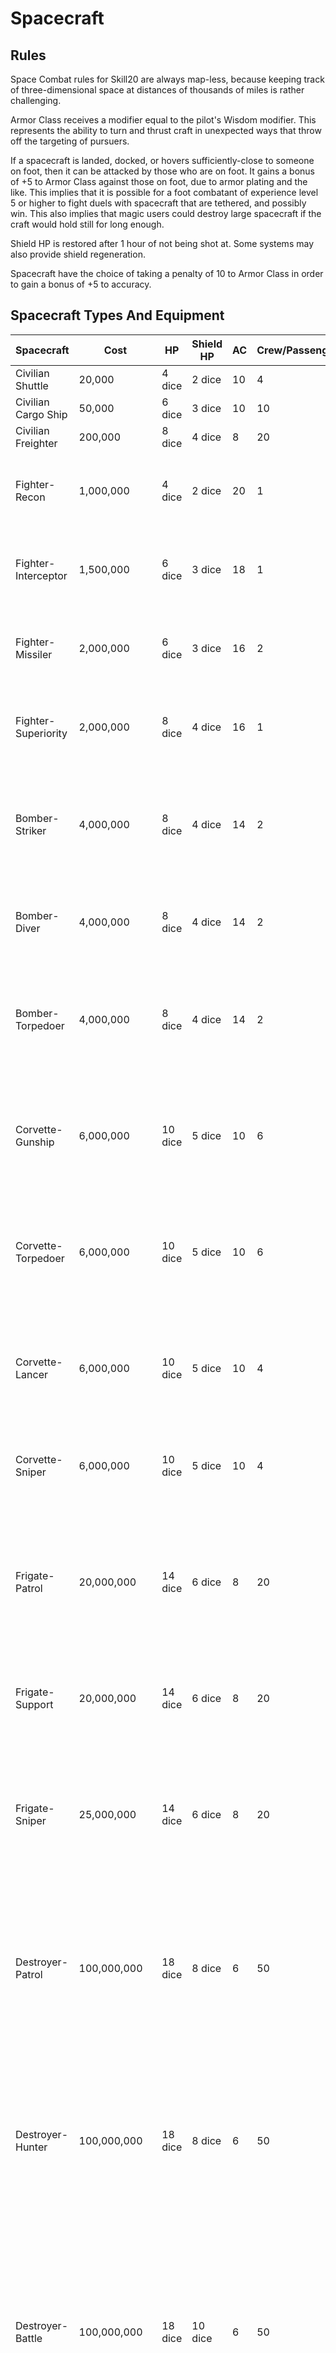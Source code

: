 # Spacecraft

## Rules

Space Combat rules for Skill20 are always map-less, because keeping track of three-dimensional space at distances of thousands of miles is rather challenging.

Armor Class receives a modifier equal to the pilot's Wisdom modifier. This represents the ability to turn and thrust craft in unexpected ways that throw off the targeting of pursuers.

If a spacecraft is landed, docked, or hovers sufficiently-close to someone on foot, then it can be attacked by those who are on foot. It gains a bonus of +5 to Armor Class against those on foot, due to armor plating and the like. This implies that it is possible for a foot combatant of experience level 5 or higher to fight duels with spacecraft that are tethered, and possibly win. This also implies that magic users could destroy large spacecraft if the craft would hold still for long enough.

Shield HP is restored after 1 hour of not being shot at. Some systems may also provide shield regeneration.

Spacecraft have the choice of taking a penalty of 10 to Armor Class in order to gain a bonus of +5 to accuracy.

## Spacecraft Types And Equipment

| Spacecraft          | Cost        | HP       | Shield HP | AC  | Crew/Passengers | System Slots | Armament Slots | Special |
| ---                 | ---         | ---      | ---       | --- | ---             | ---          | ---            | ---     |
| Civilian Shuttle    | 20,000      | 4 dice   | 2 dice    | 10  | 4   | 4 slots | none
| Civilian Cargo Ship | 50,000      | 6 dice   | 3 dice    | 10  | 10  | 6 slots | none
| Civilian Freighter  | 200,000     | 8 dice   | 4 dice    | 8   | 20  | 8 slots | none
| Fighter-Recon       | 1,000,000   | 4 dice  | 2 dice   | 20  | 1   | 4 slots | 2 light weapon mounts, 2 light missile pods | recon equipment gives +2 to sensory perception
| Fighter-Interceptor | 1,500,000   | 6 dice  | 3 dice   | 18  | 1   | 4 slots | 2 light weapon mounts, 2 light missile pods | interceptor targeting system gives +2 to attack accuracy
| Fighter-Missiler    | 2,000,000   | 6 dice  | 3 dice   | 16  | 2   | 4 slots | 2 light weapon mounts, 6 light missile pods
| Fighter-Superiority | 2,000,000   | 8 dice  | 4 dice   | 16  | 1   | 6 slots | 4 light weapon mounts, 4 light missile pods
| Bomber-Striker      | 4,000,000   | 8 dice  | 4 dice   | 14  | 2   | 6 slots | 2 light weapon mounts, 2 medium missile pods, 2 light missile pods
| Bomber-Diver        | 4,000,000   | 8 dice  | 4 dice   | 14  | 2   | 6 slots | 2 medium weapon mounts, 2 light missile pods
| Bomber-Torpedoer    | 4,000,000   | 8 dice  | 4 dice   | 14  | 2   | 6 slots | 2 light weapon mounts, 1 heavy missile pod, 1 light missile pod
| Corvette-Gunship    | 6,000,000   | 10 dice | 5 dice   | 10  | 6   | 8 slots | 6 light weapon mounts, 2 medium missile pods, 6 light missile pods
| Corvette-Torpedoer  | 6,000,000   | 10 dice | 5 dice   | 10  | 6   | 8 slots | 6 light weapon mounts, 2 heavy missile pods, 2 light missile pods
| Corvette-Lancer     | 6,000,000   | 10 dice | 5 dice   | 10  | 4   | 8 slots | 2 medium weapon mounts, 2 light weapon mounts, 4 light missile pods
| Corvette-Sniper     | 6,000,000   | 10 dice | 5 dice   | 10  | 4   | 8 slots | 1 heavy weapon mount, 2 light missile pods
| Frigate-Patrol      | 20,000,000  | 14 dice | 6 dice   | 8   | 20  | 10 slots | 2 medium weapon mounts, 6 light weapon mounts, 2 medium missile pods, 6 light missile pods | 1 docking mount
| Frigate-Support     | 20,000,000  | 14 dice | 6 dice   | 8   | 20  | 12 slots | 6 light weapon mounts, 6 light missile pods | 2 docking mounts
| Frigate-Sniper      | 25,000,000  | 14 dice | 6 dice   | 8   | 20  | 10 slots | 2 heavy weapon mounts, 2 medium weapon mounts, 2 heavy missile pods, 2 medium missile pods
| Destroyer-Patrol    | 100,000,000 | 18 dice | 8 dice   | 6   | 50  | 18 slots | 2 medium weapon mounts, 6 light weapon mounts, 2 medium missile pods, 6 light missile pods | 4 docking mounts
| Destroyer-Hunter    | 100,000,000 | 18 dice | 8 dice   | 6   | 50  | 14 slots | 2 heavy weapon mounts, 4 medium weapon mounts, 4 light weapon mounts, 2 medium missile pods, 10 light missile pods | 1 docking mount
| Destroyer-Battle    | 100,000,000 | 18 dice | 10 dice  | 6   | 50  | 14 slots | 1 capital weapon mount, 2 heavy weapon mounts, 6 light weapon mounts, 4 heavy missile pods, 4 light missile pods | 1 docking mount
| Light Carrier       | 1,000,000,000 | 24 dice | 10 dice | 2  | 200 | 20 slots | 2 heavy weapon mounts, 6 light weapon mounts, 2 heavy missile pods, 8 light missile pods | storage for 10 craft of Corvette size or smaller

| System                   | Cost      | Size   | Special |
| ---                      | ---       | ---    | ---     |
| Charged Hyperspace Drive | 1,000,000 | 2 slots | takes 24 hours to recharge
| Component Fabricator     | 1,000,000 | 2 slots | repairs 1d6 HP, or extinguishes all fires, per round, limit 1 per craft
| Craft Storage, Fighter   | 100,000   | 8 slots
| Craft Storage, Bomber    | 125,000   | 10 slots
| Craft Storage, Corvette  | 150,000   | 12 slots
| Damage Control Droid     | 10,000    | 1 slot | repairs 1 HP, or extinguishes one fire, per round, limit 1 per craft
| Docking Mount, Fighter   | 10,000    | 2 slots
| Docking Mount, Bomber    | 15,000    | 3 slots
| Docking Mount, Corvette  | 20,000    | 4 slots
| Fusion Injector          | 10,000    | 1 slot | prerequisite for specific equipment
| Heavy Sensors            | 50,000    | 1 slot | gives +1 to sensory perception
| Hyperwave Communication  | 100,000   | 2 slots | FTL communication system
| Living Suite             | 100,000   | 1 slot | bathroom, shower, and bed for 1 person, but still quite cramped and compact
| Living Suite, Luxury     | 200,000   | 2 slots | accomodations for 1 person, enough room to do pushups and have a desk
| Missile Guidance System  | 100,000   | 1 slot | +2 accuracy with missiles
| Passenger Seating        | 1,000     | 1 slot | 4 additional passengers
| Plant Grow Bay           | 1,000     | 1 slot
| Shield Projector Array   | 1,000,000 | 2 slots | restores 1d12 shield HP per round, limit 1 per craft
| Shield Projector Panel   | 50,000    | 1 slot | restores 1d3 shield HP per round, limit 1 per craft

| Weapon            | Cost    | Size   | Damage | Special |
| ---               | ---     | ---    | ---    | ---     |
| Light Autocannon  | 10,000  | Light  | 1d4    | double attacks
| Light Laser       | 20,000  | Light  | 1d6    | +2 accuracy
| Light Plasma      | 20,000  | Light  | 2d6    | -2 accuracy
| Light Railgun     | 20,000  | Light  | 1d6    | causes a penalty of -1 to AC for 1 round on hit
| Medium Autocannon | 50,000  | Medium | 1d8    | double attacks
| Medium Laser      | 100,000 | Medium | 1d12   | +2 accuracy
| Medium Plasma     | 100,000 | Medium | 2d12   | -2 accuracy
| Medium Railgun    | 100,000 | Medium | 1d12   | causes a penalty of -2 to AC for 1 round on hit
| Heavy Autocannon  | 200,000 | Heavy  | 1d12   | double attacks
| Heavy Laser       | 400,000 | Heavy  | 2d12   | +2 accuracy
| Heavy Plasma      | 400,000 | Heavy  | 4d12   | -2 accuracy
| Heavy Railgun     | 400,000 | Heavy  | 2d12   | causes a penalty of -3 to AC for 1 round on hit
| Capital Gatling   | 1,000,000 | Capital | 1d12 | quadruple attacks
| Capital Laser     | 2,000,000 | Capital | 3d12 | +2 accuracy
| Capital Plasma    | 2,000,000 | Capital | 6d12 | -2 accuracy
| Capital Railgun   | 2,000,000 | Capital | 3d12 | causes a penalty of -4 to AC for 1 round on hit

| Missile                | Cost      | Size   | Damage | Missiles per Pod | Special |
| ---                    | ---       | ---    | ---    | ---              | ---     |
| Fuel Tank              | 1,000     | Light  |        |                  | used up by specific equipment, disposed after use
| Hyperspace Pod         | 200,000   | Light  |        |                  | requires Fusion Injector, uses up a whole Fuel Tank, disposed after use
| Light Rocket           | 10,000    | Light  | 1d12   | 20 | -5 accuracy against spacecraft targets
| Light Kinetic Missile  | 50,000    | Light  | 1d12   | 4
| Light Fusion Missile   | 100,000   | Light  | 2d12   | 2 | -2 accuracy against spacecraft targets
| Light Torpedo          | 150,000   | Light  | 3d12   | 1 | -5 accuracy against spacecraft targets
| Medium Rocket          | 50,000    | Medium | 2d12   | 20 | -8 accuracy against spacecraft targets
| Medium Kinetic Missile | 250,000   | Medium | 2d12   | 4
| Medium Fusion Missile  | 500,000   | Medium | 4d12   | 2 | -3 accuracy against spacecraft targets
| Medium Torpedo         | 750,000   | Medium | 6d12   | 1 | -6 accuracy against spacecraft targets
| Heavy Rocket           | 100,000   | Heavy  | 3d12   | 20 | -10 accuracy against spacecraft targets
| Heavy Kinetic Missile  | 500,000   | Heavy  | 3d12   | 4
| Heavy Fusion Missile   | 1,000,000 | Heavy  | 6d12   | 2 | -4 accuracy against spacecraft targets
| Heavy Torpedo          | 1,500,000 | Heavy  | 8d12   | 1 | -8 accuracy against spacecraft targets
